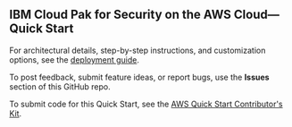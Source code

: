 ## IBM Cloud Pak for Security on the AWS Cloud—Quick Start

For architectural details, step-by-step instructions, and customization options, see the [deployment guide](https://aws-quickstart.github.io/quickstart-ibm-cloud-pak-for-security).

To post feedback, submit feature ideas, or report bugs, use the **Issues** section of this GitHub repo. 

To submit code for this Quick Start, see the [AWS Quick Start Contributor's Kit](https://aws-quickstart.github.io/).
